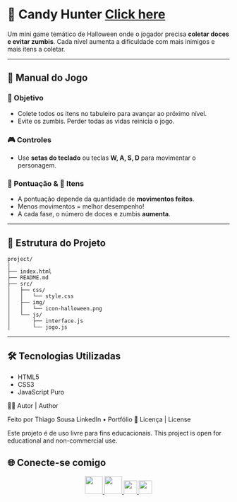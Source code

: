 # 🎃 Candy Hunter [Click here](https://thiagotorresferrao.github.io/**********)

Um mini game temático de Halloween onde o jogador precisa **coletar doces e evitar zumbis**. Cada nível aumenta a dificuldade com mais inimigos e mais itens a coletar.

---

## 📜 Manual do Jogo

### 🎯 Objetivo
- Colete todos os itens no tabuleiro para avançar ao próximo nível.
- Evite os zumbis. Perder todas as vidas reinicia o jogo.

### 🎮 Controles
- Use **setas do teclado** ou teclas **W, A, S, D** para movimentar o personagem.

### 🧠 Pontuação & 🍬 Itens
- A pontuação depende da quantidade de **movimentos feitos**.
- Menos movimentos = melhor desempenho!
- A cada fase, o número de doces e zumbis **aumenta**.

---

## 🧩 Estrutura do Projeto

```
project/
│
├── index.html
├── README.md
├── src/
│   ├── css/
│   │   └── style.css
│   ├── img/
│   │   └── icon-halloween.png
│   └── js/
│       ├── interface.js
│       └── jogo.js
```

---

## 🛠️ Tecnologias Utilizadas

- HTML5
- CSS3
- JavaScript Puro

👨‍💻 Autor | Author

Feito por Thiago Sousa
LinkedIn • Portfólio
📄 Licença | License

Este projeto é de uso livre para fins educacionais.
This project is open for educational and non-commercial use.

## 🌐 Conecte-se comigo

<div align="center">
  <a href="https://www.linkedin.com/in/thiago-f-torres/" target="_blank">
    <img src="https://cdn.jsdelivr.net/gh/devicons/devicon/icons/linkedin/linkedin-original.svg" width="40px" />
  </a>
  <a href="https://github.com/ThiagoTorresFerrao" target="_blank">
    <img src="https://cdn.jsdelivr.net/gh/devicons/devicon/icons/github/github-original.svg" width="40px" />
  </a>
  <a href="https://www.instagram.com/thiagotorresferrao/" target="_blank">
    <img src="https://img.shields.io/badge/Instagram-E4405F?style=for-the-badge&logo=instagram&logoColor=white" height="30px" />
  </a>
  <a href="https://www.youtube.com/@Thiago_Torres" target="_blank">
    <img src="https://img.shields.io/badge/YouTube-FF0000?style=for-the-badge&logo=youtube&logoColor=white" height="30px" />
  </a>
</div>